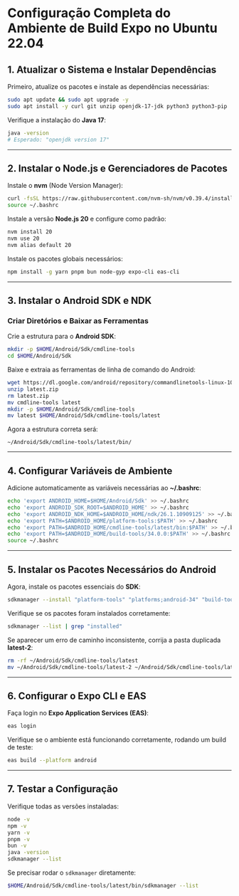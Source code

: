 # **Configuração Completa do Ambiente de Build Expo no Ubuntu 22.04**

## **1. Atualizar o Sistema e Instalar Dependências**

Primeiro, atualize os pacotes e instale as dependências necessárias:

```bash
sudo apt update && sudo apt upgrade -y
sudo apt install -y curl git unzip openjdk-17-jdk python3 python3-pip
```

Verifique a instalação do **Java 17**:

```bash
java -version
# Esperado: "openjdk version 17"
```

---

## **2. Instalar o Node.js e Gerenciadores de Pacotes**

Instale o **nvm** (Node Version Manager):

```bash
curl -fsSL https://raw.githubusercontent.com/nvm-sh/nvm/v0.39.4/install.sh | bash
source ~/.bashrc
```

Instale a versão **Node.js 20** e configure como padrão:

```bash
nvm install 20
nvm use 20
nvm alias default 20
```

Instale os pacotes globais necessários:

```bash
npm install -g yarn pnpm bun node-gyp expo-cli eas-cli
```

---

## **3. Instalar o Android SDK e NDK**

### **Criar Diretórios e Baixar as Ferramentas**

Crie a estrutura para o **Android SDK**:

```bash
mkdir -p $HOME/Android/Sdk/cmdline-tools
cd $HOME/Android/Sdk
```

Baixe e extraia as ferramentas de linha de comando do Android:

```bash
wget https://dl.google.com/android/repository/commandlinetools-linux-10406996_latest.zip -O latest.zip
unzip latest.zip
rm latest.zip
mv cmdline-tools latest
mkdir -p $HOME/Android/Sdk/cmdline-tools
mv latest $HOME/Android/Sdk/cmdline-tools/latest
```

Agora a estrutura correta será:

```
~/Android/Sdk/cmdline-tools/latest/bin/
```

---

## **4. Configurar Variáveis de Ambiente**

Adicione automaticamente as variáveis necessárias ao **~/.bashrc**:

```bash
echo 'export ANDROID_HOME=$HOME/Android/Sdk' >> ~/.bashrc
echo 'export ANDROID_SDK_ROOT=$ANDROID_HOME' >> ~/.bashrc
echo 'export ANDROID_NDK_HOME=$ANDROID_HOME/ndk/26.1.10909125' >> ~/.bashrc
echo 'export PATH=$ANDROID_HOME/platform-tools:$PATH' >> ~/.bashrc
echo 'export PATH=$ANDROID_HOME/cmdline-tools/latest/bin:$PATH' >> ~/.bashrc
echo 'export PATH=$ANDROID_HOME/build-tools/34.0.0:$PATH' >> ~/.bashrc
source ~/.bashrc
```

---

## **5. Instalar os Pacotes Necessários do Android**

Agora, instale os pacotes essenciais do **SDK**:

```bash
sdkmanager --install "platform-tools" "platforms;android-34" "build-tools;34.0.0" "cmdline-tools;latest" "ndk;26.1.10909125"
```

Verifique se os pacotes foram instalados corretamente:

```bash
sdkmanager --list | grep "installed"
```

Se aparecer um erro de caminho inconsistente, corrija a pasta duplicada **latest-2**:

```bash
rm -rf ~/Android/Sdk/cmdline-tools/latest
mv ~/Android/Sdk/cmdline-tools/latest-2 ~/Android/Sdk/cmdline-tools/latest
```

---

## **6. Configurar o Expo CLI e EAS**

Faça login no **Expo Application Services (EAS)**:

```bash
eas login
```

Verifique se o ambiente está funcionando corretamente, rodando um build de teste:

```bash
eas build --platform android
```

---

## **7. Testar a Configuração**

Verifique todas as versões instaladas:

```bash
node -v
npm -v
yarn -v
pnpm -v
bun -v
java -version
sdkmanager --list
```

Se precisar rodar o `sdkmanager` diretamente:

```bash
$HOME/Android/Sdk/cmdline-tools/latest/bin/sdkmanager --list
```
